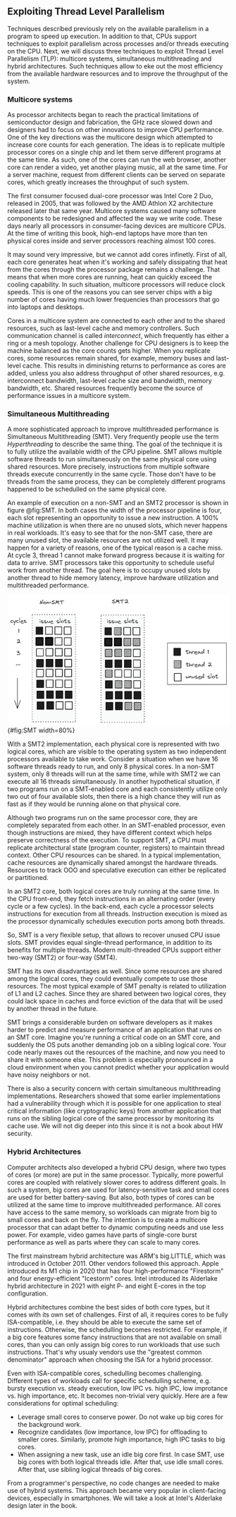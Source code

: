 ## Exploiting Thread Level Parallelism

Techniques described previously rely on the available parallelism in a program to speed up execution. In addition to that, CPUs support techniques to exploit parallelism across processes and/or threads executing on the CPU. Next, we will discuss three techniques to exploit Thread Level Parallelism (TLP): multicore systems, simultaneous multithreading and hybrid architectures. Such techniques allow to eke out the most efficiency from the available hardware resources and to improve the throughput of the system.

### Multicore systems

As processor architects began to reach the practical limitations of semiconductor design and fabrication, the GHz race slowed down and designers had to focus on other innovations to improve CPU performance. One of the key directions was the multicore design which attempted to increase core counts for each generation. The ideas is to replicate multiple processor cores on a single chip and let them serve different programs at the same time. As such, one of the cores can run the web browser, another core can render a video, yet another playing music, all at the same time. For a server machine, request from different clients can be served on separate cores, which greatly increases the throughput of such system.

The first consumer focused dual-core processor was Intel Core 2 Duo, released in 2005, that was followed by the AMD Athlon X2 architecture released later that same year. Multicore systems caused many software components to be redesigned and affected the way we write code. These days nearly all processors in consumer-facing devices are multicore CPUs. At the time of writing this book, high-end laptops have more than ten physical cores inside and server processors reaching almost 100 cores.

It may sound very impressive, but we cannot add cores infinetly. First of all, each core generates heat when it's working and safely dissipating that heat from the cores through the processor package remains a challenge. That means that when more cores are running, heat can quickly exceed the cooling capability. In such situation, multicore processors will reduce clock speeds. This is one of the reasons you can see server chips with a big number of cores having much lower frequencies than processors that go into laptops and desktops.

Cores in a multicore system are connected to each other and to the shared resources, such as last-level cache and memory controllers. Such communication channel is called *interconnect*, which frequently has either a ring or a mesh topology. Another challenge for CPU designers is to keep the machine balanced as the core counts gets higher. When you replicate cores, some resources remain shared, for example, memory buses and last-level cache. This results in diminishing returns to performance as cores are added, unless you also address throughput of other shared resources, e.g. interconnect bandwidth, last-level cache size and bandwidth, memory bandwidth, etc. Shared resources frequently become the source of performance issues in a multicore system.

### Simultaneous Multithreading

A more sophisticated approach to improve multithreaded performance is Simultaneous Multithreading (SMT). Very frequently people use the term *Hyperthreading* to describe the same thing. The goal of the technique it is to fully utilize the available width of the CPU pipeline. SMT allows multiple software threads to run simultaneously on the same physical core using shared resources. More precisely, instructions from multiple software threads execute concurrently in the same cycle. Those don't have to be threads from the same process, they can be completely different programs happened to be schedulled on the same physical core. 

An example of execution on a non-SMT and an SMT2 processor is shown in figure @fig:SMT. In both cases the width of the processor pipeline is four, each slot representing an opportunity to issue a new instruction. A 100% machine utilization is when there are no unused slots, which never happens in real workloads. It's easy to see that for the non-SMT case, there are many unused slot, the available resources are not utilized well. It may happen for a variety of reasons, one of the typical reason is a cache miss. At cycle 3, thread 1 cannot make forward progress because it is waiting for data to arrive. SMT processors take this opportunity to schedule useful work from another thread. The goal here is to occupy unused slots by another thread to hide memory latency, improve hardware utilization and multithreaded performance.

![Execution on a 4-wide non-SMT and a 4-wide SMT2 processor.](../../img/uarch/SMT.png){#fig:SMT width=80%}

With a SMT2 implementation, each physical core is represented with two logical cores, which are visible to the operating system as two independent processors available to take work. Consider a situation when we have 16 software threads ready to run, and only 8 physical cores. In a non-SMT system, only 8 threads will run at the same time, while with SMT2 we can execute all 16 threads simultaneously. In another hypothetical situation, if two programs run on a SMT-enabled core and each consistently utilize only two out of four available slots, then there is a high chance they will run as fast as if they would be running alone on that physical core.

Although two programs run on the same processor core, they are completely separated from each other. In an SMT-enabled processor, even though instructions are mixed, they have different context which helps preserve correctness of the execution. To support SMT, a CPU must replicate architectural state (program counter, registers) to maintain thread context. Other CPU resources can be shared. In a typical implementation, cache resources are dynamically shared amongst the hardware threads. Resources to track OOO and speculative execution can either be replicated or partitioned.

In an SMT2 core, both logical cores are truly running at the same time. In the CPU front-end, they fetch instructions in an alternating order (every cycle or a few cycles). In the back-end, each cycle a processor selects instructions for execution from all threads. Instruction execution is mixed as the processor dynamically schedules execution ports among both threads.

So, SMT is a very flexible setup, that allows to recover unused CPU issue slots. SMT provides equal single-thread performance, in addition to its benefits for multiple threads. Modern multi-threaded CPUs support either two-way (SMT2) or four-way (SMT4).

SMT has its own disadvantages as well. Since some resources are shared among the logical cores, they could eventually compete to use those resources. The most typical example of SMT penalty is related to utilization of L1 and L2 caches. Since they are shared between two logical cores, they could lack space in caches and force eviction of the data that will be used by another thread in the future.

SMT brings a considerable burden on software developers as it makes harder to predict and measure performance of an application that runs on an SMT core. Imagine you're running a critical code on an SMT core, and suddenly the OS puts another demanding job on a sibling logical core. Your code nearly maxes out the resources of the machine, and now you need to share it with someone else. This problem is especially pronounced in a cloud environment when you cannot predict whether your application would have noisy neighbors or not.

There is also a security concern with certain simultaneous multithreading implementations. Researchers showed that some earlier implementations had a vulnerability through which it is possible for one application to steal critical information (like cryptographic keys) from another application that runs on the sibling logical core of the same processor by monitoring its cache use. We will not dig deeper into this since it is not a book about HW security.

### Hybrid Architectures

Computer architects also developed a hybrid CPU design, where two types of cores (or more) are put in the same processor. Typically, more powerful cores are coupled with relatively slower cores to address different goals. In such a system, big cores are used for latency-sensitive task and small cores are used for better battery-saving. But also, both types of cores can be utilized at the same time to improve multithreaded performance. All cores have access to the same memory, so workloads can migrate from big to small cores and back on the fly. The intention is to create a multicore processor that can adapt better to dynamic computing needs and use less power. For example, video games have parts of single-core burst performance as well as parts where they can scale to many cores.

The first mainstream hybrid architecture was ARM's big.LITTLE, which was introduced in October 2011. Other vendors followed this approach. Apple introduced its M1 chip in 2020 that has four high-performance "Firestorm" and four energy-efficient "Icestorm" cores. Intel introduced its Alderlake hybrid architecture in 2021 with eight P- and eight E-cores in the top configuration.

Hybrid architectures combine the best sides of both core types, but it comes with its own set of challenges. First of all, it requires cores to be fully ISA-compatible, i.e. they should be able to execute the same set of instructions. Otherwise, the schedulling becomes restricted. For example, if a big core features some fancy instructions that are not available on small cores, than you can only assign big cores to run workloads that use such instructions. That's why usualy vendors use the "greatest common denominator" approach when choosing the ISA for a hybrid processor.

Even with ISA-compatible cores, schedulling becomes challenging. Different types of workloads call for specific schedulling scheme, e.g. bursty execution vs. steady execution, low IPC vs. high IPC, low improtance vs. high importance, etc. It becomes non-trivial very quickly. Here are a few considerations for optimal scheduling:

* Leverage small cores to conserve power. Do not wake up big cores for the background work.
* Recognize candidates (low importance, low IPC) for offloading to smaller cores. Similarly, promote high importance, high IPC tasks to big cores.
* When assigning a new task, use an idle big core first. In case SMT, use big cores with both logical threads idle. After that, use idle small cores. After that, use sibling logical threads of big cores.

From a programmer's perspective, no code changes are needed to make use of hybrid systems. This approach became very popular in client-facing devices, especially in smartphones. We will take a look at Intel's Alderlake design later in the book.

